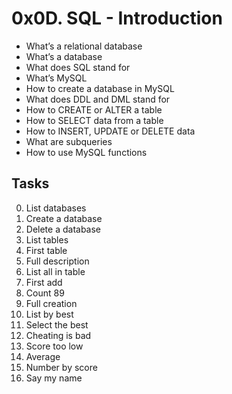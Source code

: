 # 0x0D. SQL - Introduction

- What’s a relational database
- What’s a database
- What does SQL stand for
- What’s MySQL
- How to create a database in MySQL
- What does DDL and DML stand for
- How to CREATE or ALTER a table
- How to SELECT data from a table
- How to INSERT, UPDATE or DELETE data
- What are subqueries
- How to use MySQL functions

## Tasks

0. List databases
1. Create a database
2. Delete a database
3. List tables
4. First table
5. Full description
6. List all in table
7. First add
8. Count 89
9. Full creation
10. List by best
11. Select the best
12. Cheating is bad
13. Score too low
14. Average
15. Number by score
16. Say my name